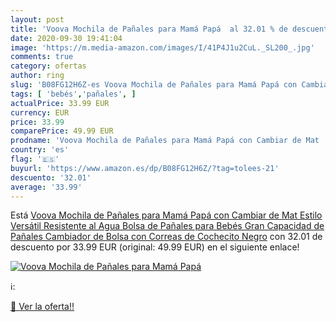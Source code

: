 ```yaml
---
layout: post
title: 'Voova Mochila de Pañales para Mamá Papá  al 32.01 % de descuento'
date: 2020-09-30 19:41:04
image: 'https://m.media-amazon.com/images/I/41P4J1u2CuL._SL200_.jpg'
comments: true
category: ofertas
author: ring
slug: 'B08FG12H6Z-es Voova Mochila de Pañales para Mamá Papá con Cambiar de Mat...'
tags: [ 'bebés','pañales', ]
actualPrice: 33.99 EUR
currency: EUR
price: 33.99
comparePrice: 49.99 EUR
prodname: 'Voova Mochila de Pañales para Mamá Papá con Cambiar de Mat  Estilo Versátil Resistente al Agua Bolsa de Pañales para Bebés  Gran Capacidad de Pañales Cambiador de Bolsa con Correas de Cochecito Negro'
country: 'es'
flag: '🇪🇸'
buyurl: 'https://www.amazon.es/dp/B08FG12H6Z/?tag=tolees-21'
descuento: '32.01'
average: '33.99'
---
```


Está [Voova Mochila de Pañales para Mamá Papá con Cambiar de Mat  Estilo Versátil Resistente al Agua Bolsa de Pañales para Bebés  Gran Capacidad de Pañales Cambiador de Bolsa con Correas de Cochecito Negro](https://www.amazon.es/dp/B08FG12H6Z/?tag=tolees-21) con 32.01 de descuento por 33.99 EUR (original: 49.99 EUR) en el siguiente enlace!

[![Voova Mochila de Pañales para Mamá Papá ](https://m.media-amazon.com/images/I/41P4J1u2CuL._SL200_.jpg)](https://www.amazon.es/dp/B08FG12H6Z/?tag=tolees-21)

ℹ️:


[🛒 Ver la oferta!!](https://www.amazon.es/dp/B08FG12H6Z/?tag=tolees-21)
